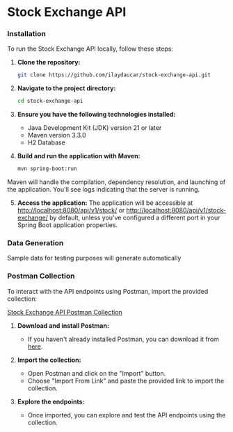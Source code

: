 # Stock Exchange API
### Installation
To run the Stock Exchange API locally, follow these steps:

1. **Clone the repository:**
    ```sh
    git clone https://github.com/ilaydaucar/stock-exchange-api.git
    ```

2. **Navigate to the project directory:**
    ```sh
    cd stock-exchange-api
    ```

3. **Ensure you have the following technologies installed:**
    - Java Development Kit (JDK) version 21 or later
    - Maven version 3.3.0
    - H2 Database

4. **Build and run the application with Maven:**
    ```sh
    mvn spring-boot:run
    ```

Maven will handle the compilation, dependency resolution, and launching of the application. You'll see logs indicating that the server is running.

5. **Access the application:**
   The application will be accessible at [http://localhost:8080/api/v1/stock/](http://localhost:8080/api/v1/stock/) or [http://localhost:8080/api/v1/stock-exchange/](http://localhost:8080/api/v1/stock-exchange/) by default, unless you've configured a different port in your Spring Boot application properties.

### Data Generation

Sample data for testing purposes will generate automatically

### Postman Collection

To interact with the API endpoints using Postman, import the provided collection:

[Stock Exchange API Postman Collection](https://github.com/ilaydaucar/stock-exchange-api/stock-exchange-api/src/main/resources/postman/Stock-Exchange.postman_collection.json)

1. **Download and install Postman:**
    - If you haven't already installed Postman, you can download it from [here](https://www.postman.com/downloads/).

2. **Import the collection:**
    - Open Postman and click on the "Import" button.
    - Choose "Import From Link" and paste the provided link to import the collection.

3. **Explore the endpoints:**
    - Once imported, you can explore and test the API endpoints using the collection.
